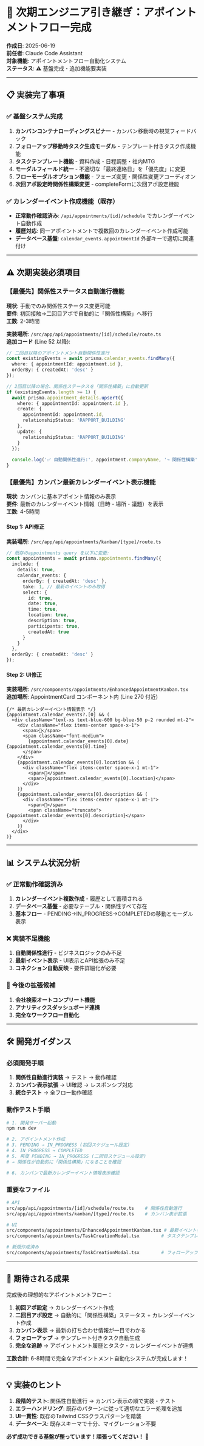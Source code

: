 # 🔄 次期エンジニア引き継ぎ：アポイントメントフロー完成

**作成日**: 2025-06-19  
**前任者**: Claude Code Assistant  
**対象機能**: アポイントメントフロー自動化システム  
**ステータス**: ⚠️ 基盤完成・追加機能要実装  

---

## 📋 実装完了事項

### ✅ 基盤システム完成
1. **カンバンコンテナローディングスピナー** - カンバン移動時の視覚フィードバック
2. **フォローアップ移動時タスク生成モーダル** - テンプレート付きタスク作成機能
3. **タスクテンプレート機能** - 資料作成・日程調整・社内MTG
4. **モーダルフィールド統一** - 不適切な「最終連絡日」を「優先度」に変更
5. **フローモーダルオプション機能** - フェーズ変更・関係性変更アコーディオン
6. **次回アポ設定時関係性構築変更** - completeFormに次回アポ設定機能

### ✅ カレンダーイベント作成機能（既存）
- **正常動作確認済み**: `/api/appointments/[id]/schedule` でカレンダーイベント自動作成
- **履歴対応**: 同一アポイントメントで複数回のカレンダーイベント作成可能
- **データベース基盤**: `calendar_events.appointmentId` 外部キーで適切に関連付け

---

## ⚠️ 次期実装必須項目

### 【最優先】関係性ステータス自動進行機能

**現状**: 手動でのみ関係性ステータス変更可能  
**要件**: 初回接触→二回目アポで自動的に「関係性構築」へ移行  
**工数**: 2-3時間  

**実装場所**: `/src/app/api/appointments/[id]/schedule/route.ts`  
**追加コード** (Line 52 以降):

```typescript
// 二回目以降のアポイントメント自動関係性進行
const existingEvents = await prisma.calendar_events.findMany({
  where: { appointmentId: appointment.id },
  orderBy: { createdAt: 'desc' }
});

// 2回目以降の場合、関係性ステータスを「関係性構築」に自動更新
if (existingEvents.length >= 1) {
  await prisma.appointment_details.upsert({
    where: { appointmentId: appointment.id },
    create: {
      appointmentId: appointment.id,
      relationshipStatus: 'RAPPORT_BUILDING'
    },
    update: {
      relationshipStatus: 'RAPPORT_BUILDING'
    }
  });
  
  console.log('✅ 自動関係性進行:', appointment.companyName, '→ 関係性構築');
}
```

### 【最優先】カンバン最新カレンダーイベント表示機能

**現状**: カンバンに基本アポイント情報のみ表示  
**要件**: 最新のカレンダーイベント情報（日時・場所・議題）を表示  
**工数**: 4-5時間  

#### Step 1: API修正
**実装場所**: `/src/app/api/appointments/kanban/[type]/route.ts`

```typescript
// 既存のappointments query を以下に変更:
const appointments = await prisma.appointments.findMany({
  include: {
    details: true,
    calendar_events: {
      orderBy: { createdAt: 'desc' },
      take: 1, // 最新のイベントのみ取得
      select: {
        id: true,
        date: true,
        time: true,
        location: true,
        description: true,
        participants: true,
        createdAt: true
      }
    }
  },
  orderBy: { createdAt: 'desc' }
});
```

#### Step 2: UI修正
**実装場所**: `/src/components/appointments/EnhancedAppointmentKanban.tsx`  
**追加場所**: AppointmentCard コンポーネント内 (Line 270 付近)

```tsx
{/* 最新カレンダーイベント情報表示 */}
{appointment.calendar_events?.[0] && (
  <div className="text-xs text-blue-600 bg-blue-50 p-2 rounded mt-2">
    <div className="flex items-center space-x-1">
      <span>📅</span>
      <span className="font-medium">
        {appointment.calendar_events[0].date} {appointment.calendar_events[0].time}
      </span>
    </div>
    {appointment.calendar_events[0].location && (
      <div className="flex items-center space-x-1 mt-1">
        <span>📍</span>
        <span>{appointment.calendar_events[0].location}</span>
      </div>
    )}
    {appointment.calendar_events[0].description && (
      <div className="flex items-center space-x-1 mt-1">
        <span>💭</span>
        <span className="truncate">{appointment.calendar_events[0].description}</span>
      </div>
    )}
  </div>
)}
```

---

## 📊 システム状況分析

### ✅ 正常動作確認済み
1. **カレンダーイベント複数作成** - 履歴として蓄積される
2. **データベース基盤** - 必要なテーブル・関係性すべて存在
3. **基本フロー** - PENDING→IN_PROGRESS→COMPLETEDの移動とモーダル表示

### ❌ 実装不足機能
1. **自動関係性進行** - ビジネスロジックのみ不足
2. **最新イベント表示** - UI表示とAPI拡張のみ不足
3. **コネクション自動反映** - 要件詳細化が必要

### 🔧 今後の拡張候補
1. **会社検索オートコンプリート機能**
2. **アナリティクスダッシュボード連携**
3. **完全なワークフロー自動化**

---

## 🛠️ 開発ガイダンス

### 必須開発手順
1. **関係性自動進行実装** → テスト → 動作確認
2. **カンバン表示拡張** → UI確認 → レスポンシブ対応
3. **統合テスト** → 全フロー動作確認

### 動作テスト手順
```bash
# 1. 開発サーバー起動
npm run dev

# 2. アポイントメント作成
# 3. PENDING → IN_PROGRESS (初回スケジュール設定)
# 4. IN_PROGRESS → COMPLETED 
# 5. 再度 PENDING → IN_PROGRESS (二回目スケジュール設定)
# → 関係性が自動的に「関係性構築」になることを確認

# 6. カンバンで最新カレンダーイベント情報表示確認
```

### 重要なファイル
```bash
# API
src/app/api/appointments/[id]/schedule/route.ts    # 関係性自動進行
src/app/api/appointments/kanban/[type]/route.ts    # カンバン表示拡張

# UI  
src/components/appointments/EnhancedAppointmentKanban.tsx # 最新イベント表示
src/components/appointments/TaskCreationModal.tsx        # タスクテンプレート

# 新規作成済み
src/components/appointments/TaskCreationModal.tsx        # フォローアップ用タスク作成
```

---

## 🎯 期待される成果

完成後の理想的なアポイントメントフロー：

1. **初回アポ設定** → カレンダーイベント作成
2. **二回目アポ設定** → 自動的に「関係性構築」ステータス + カレンダーイベント作成  
3. **カンバン表示** → 最新の打ち合わせ情報が一目でわかる
4. **フォローアップ** → テンプレート付きタスク自動生成
5. **完全な追跡** → アポイントメント履歴とタスク・カレンダーイベントが連携

**工数合計**: 6-8時間で完全なアポイントメント自動化システムが完成します！

---

## 💡 実装のヒント

1. **段階的テスト**: 関係性自動進行 → カンバン表示の順で実装・テスト
2. **エラーハンドリング**: 既存のパターンに従って適切なエラー処理を追加
3. **UI一貫性**: 既存のTailwind CSSクラスパターンを踏襲
4. **データベース**: 既存スキーマで十分、マイグレーション不要

**必ず成功できる基盤が整っています！頑張ってください！** 🚀